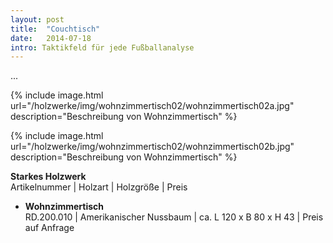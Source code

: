```yaml
---
layout: post
title:  "Couchtisch"
date:   2014-07-18
intro: Taktikfeld für jede Fußballanalyse
---
```


...

{% include image.html url="/holzwerke/img/wohnzimmertisch02/wohnzimmertisch02a.jpg" description="Beschreibung von Wohnzimmertisch" %}

{% include image.html url="/holzwerke/img/wohnzimmertisch02/wohnzimmertisch02b.jpg" description="Beschreibung von Wohnzimmertisch" %}



**Starkes Holzwerk**   
Artikelnummer \| Holzart \| Holzgröße \| Preis

* **Wohnzimmertisch**       
	RD.200.010  \| 	Amerikanischer Nussbaum \| ca. L 120 x B 80 x H 43 \| Preis auf Anfrage